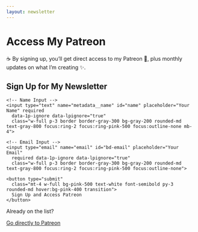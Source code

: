 ```yaml
---
layout: newsletter
---
```


<h1 class="text-3xl font-bold text-cyan-600">Access My Patreon</h1>
<p class="text-gray-600 mt-4">
  ☕ By signing up, you’ll get direct access to my Patreon 🔑, plus monthly updates on what I’m creating ✨.
</p>

<!-- Newsletter Signup -->
<div class="mt-8">
  <h2 class="text-2xl font-semibold text-pink-500">Sign Up for My Newsletter</h2>
  <form action="https://buttondown.email/api/emails/embed-subscribe/josh_around" method="post" class="mt-6">

    <!-- Name Input -->
    <input type="text" name="metadata__name" id="name" placeholder="Your Name" required
      data-1p-ignore data-lpignore="true"
      class="w-full p-3 border border-gray-300 bg-gray-200 rounded-md text-gray-800 focus:ring-2 focus:ring-pink-500 focus:outline-none mb-4">

    <!-- Email Input -->
    <input type="email" name="email" id="bd-email" placeholder="Your Email"
      required data-1p-ignore data-lpignore="true"
      class="w-full p-3 border border-gray-300 bg-gray-200 rounded-md text-gray-800 focus:ring-2 focus:ring-pink-500 focus:outline-none">

    <button type="submit"
      class="mt-4 w-full bg-pink-500 text-white font-semibold py-3 rounded-md hover:bg-pink-400 transition">
      Sign Up and Access Patreon
    </button>
  </form>
</div>

<!-- Direct Patreon Link -->
<div class="mt-6">
  <p class="text-gray-500 text-sm">Already on the list?</p>
  <a href="https://www.patreon.com/josh_around" target="_blank" class="text-cyan-600 hover:text-cyan-500 text-sm underline">
    Go directly to Patreon
  </a>
</div>
